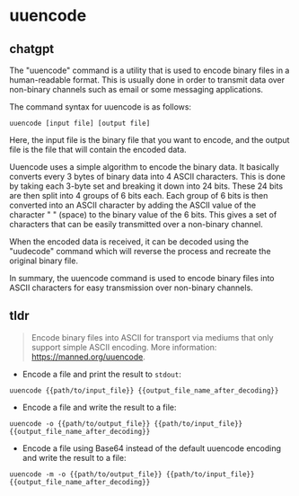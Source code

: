 # uuencode 
## chatgpt 
The "uuencode" command is a utility that is used to encode binary files in a human-readable format. This is usually done in order to transmit data over non-binary channels such as email or some messaging applications.

The command syntax for uuencode is as follows:

```
uuencode [input file] [output file]
```

Here, the input file is the binary file that you want to encode, and the output file is the file that will contain the encoded data.

Uuencode uses a simple algorithm to encode the binary data. It basically converts every 3 bytes of binary data into 4 ASCII characters. This is done by taking each 3-byte set and breaking it down into 24 bits. These 24 bits are then split into 4 groups of 6 bits each. Each group of 6 bits is then converted into an ASCII character by adding the ASCII value of the character " " (space) to the binary value of the 6 bits. This gives a set of characters that can be easily transmitted over a non-binary channel.

When the encoded data is received, it can be decoded using the "uudecode" command which will reverse the process and recreate the original binary file.

In summary, the uuencode command is used to encode binary files into ASCII characters for easy transmission over non-binary channels. 

## tldr 
 
> Encode binary files into ASCII for transport via mediums that only support simple ASCII encoding.
> More information: <https://manned.org/uuencode>.

- Encode a file and print the result to `stdout`:

`uuencode {{path/to/input_file}} {{output_file_name_after_decoding}}`

- Encode a file and write the result to a file:

`uuencode -o {{path/to/output_file}} {{path/to/input_file}} {{output_file_name_after_decoding}}`

- Encode a file using Base64 instead of the default uuencode encoding and write the result to a file:

`uuencode -m -o {{path/to/output_file}} {{path/to/input_file}} {{output_file_name_after_decoding}}`
